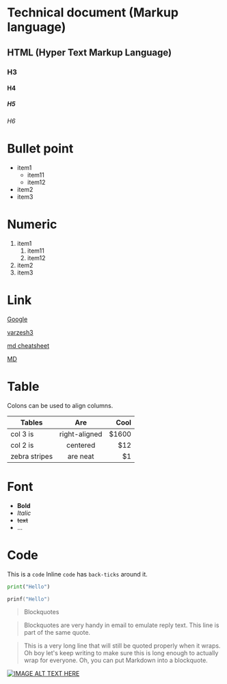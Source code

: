 # Technical document (Markup language)

## HTML (Hyper Text Markup Language)

### H3

#### H4

##### H5

###### H6

# Bullet point

- item1
  - item11
  - item12
- item2
- item3

# Numeric

1. item1
   1. item11
   2. item12
2. item2
3. item3

# Link

[Google](https://google.com)

[varzesh3](https://varzesh3.ir)

[md cheatsheet](https://www.markdownguide.org/cheat-sheet/)

[MD](https://github.com/adam-p/markdown-here/wiki/Markdown-Cheatsheet)

# Table

Colons can be used to align columns.

| Tables        |      Are      |  Cool |
| ------------- | :-----------: | ----: |
| col 3 is      | right-aligned | $1600 |
| col 2 is      |   centered    |   $12 |
| zebra stripes |   are neat    |    $1 |


# Font

 - **Bold**
 - *Italic*
 - ~~text~~
 - ...

# Code

This is a `code`
Inline `code` has `back-ticks` around it.


```python
print("Hello")
```

```c
prinf("Hello")
```

> Blockquotes

> Blockquotes are very handy in email to emulate reply text.
> This line is part of the same quote.

> This is a very long line that will still be quoted properly when it wraps. Oh boy let's keep writing to make sure this is long enough to actually wrap for everyone. Oh, you can put Markdown into a blockquote.

[![IMAGE ALT TEXT HERE](http://img.youtube.com/vi/YOUTUBE_VIDEO_ID_HERE/0.jpg)](http://www.youtube.com/watch?v=YOUTUBE_VIDEO_ID_HERE)

